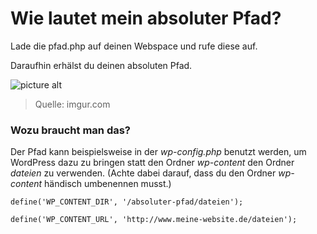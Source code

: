 # Wie lautet mein absoluter Pfad?

Lade die pfad.php auf deinen Webspace und rufe diese auf. 

Daraufhin erhälst du deinen absoluten Pfad.

![picture alt](http://i.giphy.com/XG6yirnUOL744.gif "Quelle: imgur.com")
> Quelle: imgur.com


### Wozu braucht man das?

Der Pfad kann beispielsweise in der _wp-config.php_ benutzt werden, um WordPress dazu zu bringen statt den Ordner _wp-content_ den Ordner _dateien_ zu verwenden. (Achte dabei darauf, dass du den Ordner _wp-content_ händisch umbenennen musst.)

`define('WP_CONTENT_DIR', '/absoluter-pfad/dateien');`

`define('WP_CONTENT_URL', 'http://www.meine-website.de/dateien');` 

